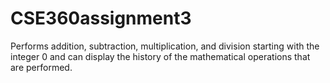 # CSE360assignment3
Performs addition, subtraction, multiplication, and division starting with the integer 0 and can display the history of the mathematical operations that are performed.
